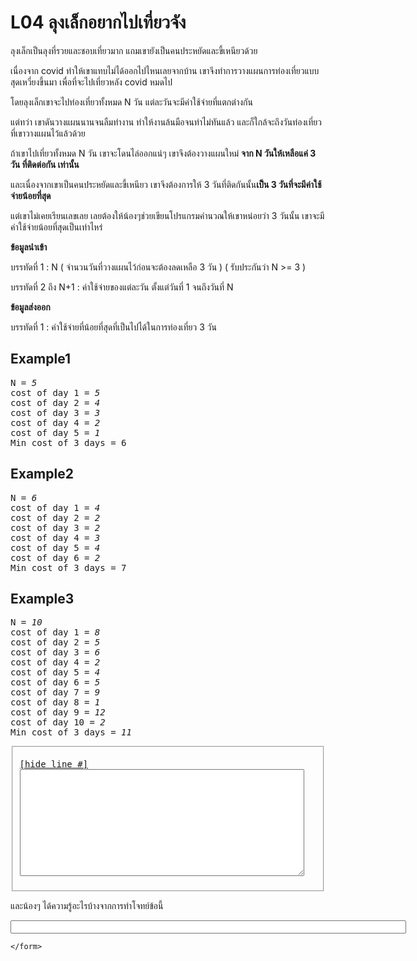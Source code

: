 <div id="current" aria-labelledby="ui-id-5" role="tabpanel" class="ui-tabs-panel ui-corner-bottom ui-widget-content" aria-hidden="false">
    <form method="post" action="/elab/lab/submit/1023/11634/19101/" enctype="multipart/form-data" autocomplete="off">
      <div id="assignment-body">
        <input type="hidden" name="csrfmiddlewaretoken" value="69sz4JrKNG6LQ6soFeu7HJs4Wo0xFxA9vLQGvGF33jyAYKdPvmPaL5h4Y61DnCQJ">
        <h1>L04 ลุงเล็กอยากไปเที่ยวจัง</h1><p>ลุงเล็กเป็นลุงที่รวยและชอบเที่ยวมาก แถมเขายังเป็นคนประหยัดและขี้เหนียวด้วย</p><p>เนื่องจาก covid ทำให้เขาแทบไม่ได้ออกไปไหนเลยจากบ้าน เขาจึงทำการวางแผนการท่องเที่ยวแบบสุดเหวี่ยงขึ้นมา เพื่อที่จะไปเที่ยวหลัง covid หมดไป</p><p>โดยลุงเล็กเขาจะไปท่องเที่ยวทั้งหมด N วัน แต่ละวันจะมีค่าใช้จ่ายที่แตกต่างกัน </p><p>แต่ทว่า เขาดันวางแผนนานจนลืมทำงาน ทำให้งานล้นมือจนทำไม่ทันแล้ว และก็ใกล้จะถึงวันท่องเที่ยวที่เขาวางแผนไว้แล้วด้วย</p><p>ถ้าเขาไปเที่ยวทั้งหมด N วัน เขาจะโดนไล่ออกแน่ๆ เขาจึงต้องวางแผนใหม่ <strong>จาก N วันให้เหลือแค่ 3 วัน ที่ติดต่อกัน เท่านั้น</strong></p><p>และเนื่องจากเขาเป็นคนประหยัดและขี้เหนียว เขาจึงต้องการให้ 3 วันที่ติดกันนั้น<strong>เป็น 3 วันที่จะมีค่าใช้จ่ายน้อยที่สุด</strong></p><p>แต่เขาไม่เคยเรียนเลขเลย เลยต้องให้น้องๆช่วยเขียนโปรแกรมคำนวณให้เขาหน่อยว่า 3 วันนั้น เขาจะมีค่าใช้จ่ายน้อยที่สุดเป็นเท่าไหร่</p><p><strong>ข้อมูลนำเข้า</strong></p><p>บรรทัดที่ 1 : N ( จำนวนวันที่วางแผนไว้ก่อนจะต้องลดเหลือ 3 วัน ) ( รับประกันว่า N &gt;= 3 )</p><p>บรรทัดที่ 2 ถึง N+1 : ค่าใช้จ่ายของแต่ละวัน ตั้งแต่วันที่ 1 จนถึงวันที่ N </p><p><strong>ข้อมูลส่งออก</strong></p><p>บรรทัดที่ 1 : ค่าใช้จ่ายที่น้อยที่สุดที่เป็นไปได้ในการท่องเที่ยว 3 วัน</p><h2>Example1</h2><p></p><pre class="output">N = <em>5</em>
cost of day 1 = <em>5</em>
cost of day 2 = <em>4</em>
cost of day 3 = <em>3</em>
cost of day 4 = <em>2</em>
cost of day 5 = <em>1</em>
Min cost of 3 days = 6
</pre><p></p><h2>Example2</h2><p></p><pre class="output">N = <em>6</em>
cost of day 1 = <em>4</em>
cost of day 2 = <em>2</em>
cost of day 3 = <em>2</em>
cost of day 4 = <em>3</em>
cost of day 5 = <em>4</em>
cost of day 6 = <em>2</em>
Min cost of 3 days = 7
</pre><p></p><h2>Example3</h2><p></p><pre class="output">N = <em>10</em>
cost of day 1 = <em>8</em>
cost of day 2 = <em>5</em>
cost of day 3 = <em>6</em>
cost of day 4 = <em>2</em>
cost of day 5 = <em>4</em>
cost of day 6 = <em>5</em>
cost of day 7 = <em>9</em>
cost of day 8 = <em>1</em>
cost of day 9 = <em>12</em>
cost of day 10 = <em>2</em>
Min cost of 3 days = <em>11</em>
</pre><p></p><p></p><fieldset><pre><div class="code-menu"><a href="#" class="lineno-toggle">[hide line #]</a></div><code class="source"><textarea class="codeblank" cols="54" name="b1" rows="11" wrap="off" autocomplete="off"></textarea></code></pre></fieldset><p></p><p>และน้องๆ ได้ความรู้อะไรบ้างจากการทำโจทย์ข้อนี้</p><p><input class="textblank" name="b2" size="76" type="text" value=""></p> 
      </div>
      
      
    </form>
  </div>